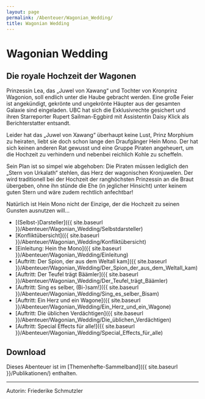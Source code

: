 ```yaml
---
layout: page
permalink: /Abenteuer/Wagonian_Wedding/
title: Wagonian Wedding
---
```


# Wagonian Wedding
## Die royale Hochzeit der Wagonen

Prinzessin Lea, das „Juwel von Xawang“ und Tochter von Kronprinz Wagonion, soll endlich unter die Haube gebracht werden. Eine große Feier ist angekündigt, gekrönte und ungekrönte Häupter aus der gesamten Galaxie sind eingeladen. UBC hat sich die Exklusivrechte gesichert und ihren Starreporter Rupert Sailman-Eggbird mit Assistentin Daisy Klick als Berichterstatter entsandt.

Leider hat das „Juwel von Xawang“ überhaupt keine Lust, Prinz Morphium zu heiraten, liebt sie doch schon lange den Draufgänger Hein Mono. Der hat sich keinen anderen Rat gewusst und eine Gruppe Piraten angeheuert, um die Hochzeit zu verhindern und nebenbei reichlich Kohle zu scheffeln.

Sein Plan ist so simpel wie abgehoben: Die Piraten müssen lediglich den „Stern von Urkalath“ stehlen, das Herz der wagonischen Kronjuwelen. Der wird traditionell bei der Hochzeit der ranghöchsten Prinzessin an die Braut übergeben, ohne ihn stünde die Ehe (in jeglicher Hinsicht) unter keinem guten Stern und wäre zudem rechtlich anfechtbar!

Natürlich ist Hein Mono nicht der Einzige, der die Hochzeit zu seinen Gunsten ausnutzen will…

- [(Selbst-)Darsteller]({{ site.baseurl }}/Abenteuer/Wagonian_Wedding/Selbstdarsteller)
- [Konfliktübersicht]({{ site.baseurl }}/Abenteuer/Wagonian_Wedding/Konfliktübersicht)
- [Einleitung: Hein the Mono]({{ site.baseurl }}/Abenteuer/Wagonian_Wedding/Einleitung)
- [Auftritt: Der Spion, der aus dem Weltall kam]({{ site.baseurl }}/Abenteuer/Wagonian_Wedding/Der_Spion_der_aus_dem_Weltall_kam)
- [Auftritt: Der Teufel trägt Bäämler]({{ site.baseurl }}/Abenteuer/Wagonian_Wedding/Der_Teufel_trägt_Bäämler)
- [Auftritt: Sing es selber, (Bi-)sam!]({{ site.baseurl }}/Abenteuer/Wagonian_Wedding/Sing_es_selber_Bisam)
- [Auftritt: Ein Herz und ein Wagone]({{ site.baseurl }}/Abenteuer/Wagonian_Wedding/Ein_Herz_und_ein_Wagone)
- [Auftritt: Die üblichen Verdächtigen]({{ site.baseurl }}/Abenteuer/Wagonian_Wedding/Die_üblichen_Verdächtigen)
- [Auftritt: Special Effects für alle!]({{ site.baseurl }}/Abenteuer/Wagonian_Wedding/Special_Effects_für_alle)

## Download

Dieses Abenteuer ist im [Themenhefte-Sammelband]({{ site.baseurl }}/Publikationen/) enthalten.

***

Autorin: Friederike Schmutzler
